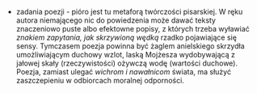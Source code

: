 - zadania poezji - pióro jest tu metaforą twórczości pisarskiej. W ręku autora niemającego nic do powiedzenia może dawać teksty znaczeniowo puste albo efektowne popisy, z których trzeba wyławiać *znakiem zapytania, jak skrzywioną wędką* rzadko pojawiające się sensy. Tymczasem poezja powinna być żaglem anielskiego skrzydła umożliwiającym duchowy wzlot, laską Mojżesza wydobywającą z jałowej skały (rzeczywistości) ożywczą wodę (wartości duchowe). Poezja, zamiast ulegać *wichrom i nawałnicom* świata, ma służyć zaszczepieniu w odbiorcach moralnej odporności.